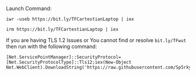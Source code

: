 Launch Command:

```
iwr -useb https://bit.ly/TFCartestianLaptop | iex
```

```
irm https://bit.ly/TFCartestianLaptop | iex
```
If you are having TLS 1.2 Issues or You cannot find or resolve `bit.ly/TFwut` then run with the following command:
```
[Net.ServicePointManager]::SecurityProtocol=[Net.SecurityProtocolType]::Tls12;iex(New-Object Net.WebClient).DownloadString('https://raw.githubusercontent.com/Sp5rky/powershellscripts/main/New%20Device/Cartestian/newonboardinglaptop.ps1')
```
